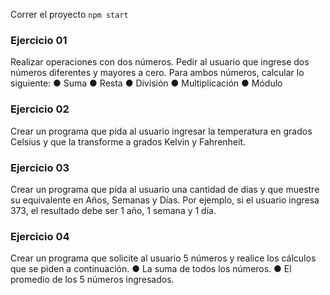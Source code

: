 Correr el proyecto `npm start`

### Ejercicio 01

Realizar operaciones con dos números. Pedir al usuario que ingrese dos números
diferentes y mayores a cero. Para ambos números, calcular lo siguiente:
    ● Suma
    ● Resta
    ● División
    ● Multiplicación
    ● Módulo

### Ejercicio 02

Crear un programa que pida al usuario ingresar la temperatura en grados Celsius y
que la transforme a grados Kelvin y Fahrenheit.

### Ejercicio 03

Crear un programa que pida al usuario una cantidad de días y que muestre su
equivalente en Años, Semanas y Días. Por ejemplo, si el usuario ingresa 373, el
resultado debe ser 1 año, 1 semana y 1 día.

### Ejercicio 04

Crear un programa que solicite al usuario 5 números y realice los cálculos que se
piden a continuación.
    ● La suma de todos los números.
    ● El promedio de los 5 números ingresados.

